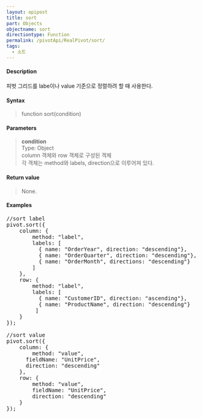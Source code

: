 ```yaml
---
layout: apipost
title: sort
part: Objects
objectname: sort
directiontype: Function
permalink: /pivotApi/RealPivot/sort/
tags:
  - 소트
---
```



#### Description

 피벗 그리드를 labe이나 value 기준으로 정렬하려 할 때 사용한다.        

#### Syntax

> function sort(condition)

#### Parameters

> **condition**  
> Type: Object  
> column 객체와 row 객체로 구성된 겍체  
> 각 객체는 method와 labels, direction으로 이루어져 있다.      

#### Return value

> None.

#### Examples 

<pre class="prettyprint">
//sort label
pivot.sort({
  	column: {
      	method: "label",
      	labels: [  
          { name: "OrderYear", direction: "descending"},
          { name: "OrderQuarter", direction: "descending"},
          { name: "OrderMonth", directions: "descending"}
     	]
  	},
  	row: {
      	method: "label",
      	labels: [
          { name: "CustomerID", direction: "ascending"},
          { name: "ProductName", direction: "descending"}
     	 ]
  	}
});

//sort value
pivot.sort({
  	column: {
      	method: "value",
      fieldName: "UnitPrice",
      direction: "descending"
    },
    row: {
        method: "value",
        fieldName: "UnitPrice", 
        direction: "descending"
    }
});
</pre>

